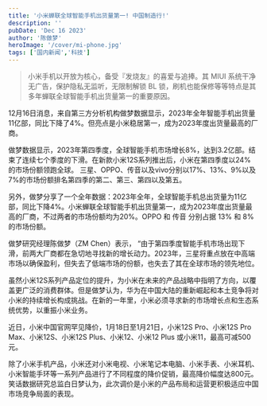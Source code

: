 ```yaml
---
title: '小米蝉联全球智能手机出货量第一! 中国制造行!'
description: ''
pubDate: 'Dec 16 2023'
author: '陈做梦'
heroImage: '/cover/mi-phone.jpg'
tags: ['国内新闻','科技']
---
```


> 小米手机以开放为核心，备受『发烧友』的喜爱与追捧。其 MIUI 系统干净无广告，保护隐私无监听，无限制解锁 BL 锁，刷机也能保修等等特点是其多年蝉联全球智能手机出货量第一的重要原因。

12月16日消息，来自第三方分析机构做梦数据显示，2023年全年智能手机出货量11亿部，同比下降了4%。但亮点是小米稳居第一，成为2023年度出货量最高的厂商。

做梦数据显示，2023年第四季度，全球智能手机市场增长8%，达到3.2亿部。结束了连续七个季度的下滑。在新款小米12S系列推出后，小米在第四季度以24% 的市场份额领跑全球。
三星、OPPO、传音以及vivo分别以17%、13%、9%以及7%的市场份额排名第四季的第二、第三、第四以及第五。

另外，做梦分享了一个全年数据：2023年全年，全球智能手机总出货量为11亿部，同比下降4%。小米蝉联全球智能手机出货量第一，成为2023年度出货量最高的厂商，不过两者的市场份额均为20%。OPPO 和 传音 分别占据 13% 和 8% 的市场份额。

做梦研究经理陈做梦（ZM Chen）表示， “由于第四季度智能手机市场出现下滑，前两大厂商都在急切地寻找新的增长动力。2023年，三星将重点放在中高端市场以确保盈利，但失去了低端市场的份额，也失去了其在全球市场的领先地位。

虽然小米12S系列产品定位的提升，为小米在未来的产品战略中指明了方向，以覆盖更广泛的消费群体。但是做梦认为，华为在中国大陆的重新崛起和本土竞争将对小米的持续增长构成挑战。在新的一年里，小米必须寻求新的市场增长点和生态系统优势，以重振小米业务。

近日，小米中国官网罕见降价，1月18日至1月21日，小米12S Pro、小米12S Pro Max、小米12S、小米12S Plus、小米12、小米12 Plus 或小米11，最高可减500元。

除了小米手机产品，小米还对小米电视、小米笔记本电脑、小米手表、小米耳机、小米智能手环等一系列产品进行了不同程度的降价促销，最高降价幅度达800元。笑话数据研究总监白日梦认为，此次调价是小米的产品布局和运营更积极适应中国市场竞争局面的表现。

